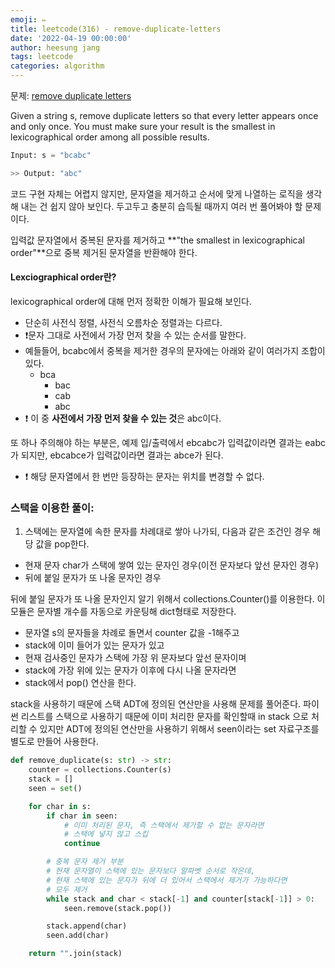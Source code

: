 ```yaml
---
emoji: ✏️
title: leetcode(316) - remove-duplicate-letters
date: '2022-04-19 00:00:00'
author: heesung jang
tags: leetcode
categories: algorithm
---
```


문제: [remove duplicate letters](https://leetcode.com/problems/remove-duplicate-letters/)

Given a string s, remove duplicate letters so that every letter appears once and only once. You must make sure your result is the smallest in lexicographical order among all possible results.

```python
Input: s = "bcabc"

>> Output: "abc"
```

코드 구현 자체는 어렵지 않지만, 문자열을 제거하고 순서에 맞게 나열하는 로직을 생각해 내는 건 쉽지 않아 보인다. 두고두고 충분히 습득될 때까지 여러 번 풀어봐야 할 문제이다.

입력값 문자열에서 중복된 문자를 제거하고 **"the smallest in lexicographical order"**으로 중복 제거된 문자열을 반환해야 한다.

#### Lexciographical order란?

lexicographical order에 대해 먼저 정확한 이해가 필요해 보인다.

- 단순히 사전식 정렬, 사전식 오름차순 정렬과는 다르다.
- ❗️문자 그대로 사전에서 가장 먼저 찾을 수 있는 순서를 말한다.
- 예들들어, bcabc에서 중복을 제거한 경우의 문자에는 아래와 같이 여러가지 조합이 있다.
  - bca
    - bac
    - cab
    - abc
- ❗️ 이 중 **사전에서 가장 먼저 찾을 수 있는 것**은 abc이다.

또 하나 주의해야 하는 부분은, 예제 입/출력에서 ebcabc가 입력값이라면 결과는 eabc가 되지만, ebcabce가 입력값이라면 결과는 abce가 된다.

- ❗️ 해당 문자열에서 한 번만 등장하는 문자는 위치를 변경할 수 없다.

### 스택을 이용한 풀이:

1. 스택에는 문자열에 속한 문자를 차례대로 쌓아 나가되, 다음과 같은 조건인 경우 해당 값을 pop한다.

- 현재 문자 char가 스택에 쌓여 있는 문자인 경우(이전 문자보다 앞선 문자인 경우)
- 뒤에 붙일 문자가 또 나올 문자인 경우

뒤에 붙일 문자가 또 나올 문자인지 알기 위해서 collections.Counter()를 이용한다. 이 모듈은 문자별 개수를 자동으로 카운팅해 dict형태로 저장한다.

- 문자열 s의 문자들을 차례로 돌면서 counter 값을 -1해주고
- stack에 이미 들어가 있는 문자가 있고
- 현재 검사중인 문자가 스택에 가장 위 문자보다 앞선 문자이며
- stack에 가장 위에 있는 문자가 이후에 다시 나올 문자라면
- stack에서 pop() 연산을 한다.

stack을 사용하기 때문에 스택 ADT에 정의된 연산만을 사용해 문제를 풀어준다. 파이썬 리스트를 스택으로 사용하기 때문에 이미 처리한 문자를 확인할때 in stack 으로 처리할 수 있지만 ADT에 정의된 연산만을 사용하기 위해서 seen이라는 set 자료구조를 별도로 만들어 사용한다.

```python
def remove_duplicate(s: str) -> str:
    counter = collections.Counter(s)
    stack = []
    seen = set()

    for char in s:
        if char in seen:
            # 이미 처리된 문자, 즉 스택에서 제가할 수 없는 문자라면
            # 스택에 넣지 않고 스킵
            continue

        # 중복 문자 제거 부분
        # 현재 문자열이 스택에 있는 문자보다 알파벳 순서로 작은데,
        # 현재 스택에 있는 문자가 뒤에 더 있어서 스택에서 제거가 가능하다면
        # 모두 제거
        while stack and char < stack[-1] and counter[stack[-1]] > 0:
            seen.remove(stack.pop())

        stack.append(char)
        seen.add(char)

    return "".join(stack)
```

```toc

```
